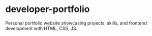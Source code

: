# developer-portfolio
Personal portfolio website showcasing projects, skills, and frontend development with HTML, CSS, JS.
